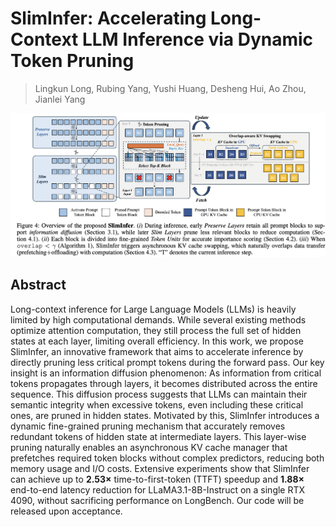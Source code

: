 # SlimInfer: Accelerating Long-Context LLM Inference via Dynamic Token Pruning

> Lingkun Long, Rubing Yang, Yushi Huang, Desheng Hui, Ao Zhou, Jianlei Yang

![111](fig4.png)

## Abstract

Long-context inference for Large Language Models (LLMs) is heavily limited by
high computational demands. While several existing methods optimize attention
computation, they still process the full set of hidden states at each layer,
limiting overall efficiency. In this work, we propose SlimInfer, an innovative
framework that aims to accelerate inference by directly pruning less critical
prompt tokens during the forward pass. Our key insight is an information
diffusion phenomenon: As information from critical tokens propagates through
layers, it becomes distributed across the entire sequence. This diffusion
process suggests that LLMs can maintain their semantic integrity when excessive
tokens, even including these critical ones, are pruned in hidden states.
Motivated by this, SlimInfer introduces a dynamic fine-grained pruning
mechanism that accurately removes redundant tokens of hidden state at
intermediate layers. This layer-wise pruning naturally enables an asynchronous
KV cache manager that prefetches required token blocks without complex
predictors, reducing both memory usage and I/O costs. Extensive experiments
show that SlimInfer can achieve up to $\mathbf{2.53\times}$ time-to-first-token
(TTFT) speedup and $\mathbf{1.88\times}$ end-to-end latency reduction for
LLaMA3.1-8B-Instruct on a single RTX 4090, without sacrificing performance on
LongBench. Our code will be released upon acceptance.
